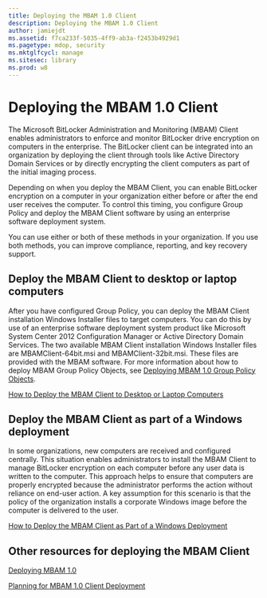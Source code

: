 ```yaml
---
title: Deploying the MBAM 1.0 Client
description: Deploying the MBAM 1.0 Client
author: jamiejdt
ms.assetid: f7ca233f-5035-4ff9-ab3a-f2453b4929d1
ms.pagetype: mdop, security
ms.mktglfcycl: manage
ms.sitesec: library
ms.prod: w8
---
```



# Deploying the MBAM 1.0 Client


The Microsoft BitLocker Administration and Monitoring (MBAM) Client enables administrators to enforce and monitor BitLocker drive encryption on computers in the enterprise. The BitLocker client can be integrated into an organization by deploying the client through tools like Active Directory Domain Services or by directly encrypting the client computers as part of the initial imaging process.

Depending on when you deploy the MBAM Client, you can enable BitLocker encryption on a computer in your organization either before or after the end user receives the computer. To control this timing, you configure Group Policy and deploy the MBAM Client software by using an enterprise software deployment system.

You can use either or both of these methods in your organization. If you use both methods, you can improve compliance, reporting, and key recovery support.

## Deploy the MBAM Client to desktop or laptop computers


After you have configured Group Policy, you can deploy the MBAM Client installation Windows Installer files to target computers. You can do this by use of an enterprise software deployment system product like Microsoft System Center 2012 Configuration Manager or Active Directory Domain Services. The two available MBAM Client installation Windows Installer files are MBAMClient-64bit.msi and MBAMClient-32bit.msi. These files are provided with the MBAM software. For more information about how to deploy MBAM Group Policy Objects, see [Deploying MBAM 1.0 Group Policy Objects](deploying-mbam-10-group-policy-objects.md).

[How to Deploy the MBAM Client to Desktop or Laptop Computers](how-to-deploy-the-mbam-client-to-desktop-or-laptop-computers-mbam-1.md)

## Deploy the MBAM Client as part of a Windows deployment


In some organizations, new computers are received and configured centrally. This situation enables administrators to install the MBAM Client to manage BitLocker encryption on each computer before any user data is written to the computer. This approach helps to ensure that computers are properly encrypted because the administrator performs the action without reliance on end-user action. A key assumption for this scenario is that the policy of the organization installs a corporate Windows image before the computer is delivered to the user.

[How to Deploy the MBAM Client as Part of a Windows Deployment](how-to-deploy-the-mbam-client-as-part-of-a-windows-deployment-mbam-1.md)

## Other resources for deploying the MBAM Client


[Deploying MBAM 1.0](deploying-mbam-10.md)

[Planning for MBAM 1.0 Client Deployment](planning-for-mbam-10-client-deployment.md)

 

 





